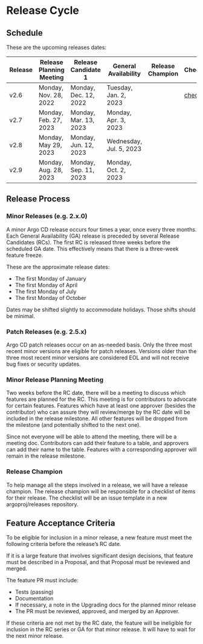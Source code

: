 # Release Cycle

## Schedule

These are the upcoming releases dates:

| Release | Release Planning Meeting | Release Candidate 1   | General Availability    | Release Champion | Checklist                                                 |
|---------|--------------------------|-----------------------|-------------------------|------------------|-----------------------------------------------------------|
| v2.6    | Monday, Nov. 28, 2022    | Monday, Dec. 12, 2022 | Tuesday, Jan. 2, 2023   |                  | [checklist](https:/github.com/argoproj/releases/issues/1) |
| v2.7    | Monday, Feb. 27, 2023    | Monday, Mar. 13, 2023 | Monday, Apr. 3, 2023    |
| v2.8    | Monday, May 29, 2023     | Monday, Jun. 12, 2023 | Wednesday, Jul. 5, 2023 |
| v2.9    | Monday, Aug. 28, 2023    | Monday, Sep. 11, 2023 | Monday, Oct. 2, 2023    |

## Release Process

### Minor Releases (e.g. 2.x.0)

A minor Argo CD release occurs four times a year, once every three months. Each General Availability (GA) release is 
preceded by several Release Candidates (RCs). The first RC is released three weeks before the scheduled GA date. This 
effectively means that there is a three-week feature freeze.

These are the approximate release dates:

* The first Monday of January
* The first Monday of April
* The first Monday of July
* The first Monday of October

Dates may be shifted slightly to accommodate holidays. Those shifts should be minimal.

### Patch Releases (e.g. 2.5.x)

Argo CD patch releases occur on an as-needed basis. Only the three most recent minor versions are eligible for patch
releases. Versions older than the three most recent minor versions are considered EOL and will not receive bug fixes or
security updates.

### Minor Release Planning Meeting

Two weeks before the RC date, there will be a meeting to discuss which features are planned for the RC. This meeting is
for contributors to advocate for certain features. Features which have at least one approver (besides the contributor) 
who can assure they will review/merge by the RC date will be included in the release milestone. All other features will
be dropped from the milestone (and potentially shifted to the next one).

Since not everyone will be able to attend the meeting, there will be a meeting doc. Contributors can add their feature
to a table, and approvers can add their name to the table. Features with a corresponding approver will remain in the 
release milestone.

### Release Champion

To help manage all the steps involved in a release, we will have a release champion. The release champion will be
responsible for a checklist of items for their release. The checklist will be an issue template in a new 
argoproj/releases repository.



## Feature Acceptance Criteria

To be eligible for inclusion in a minor release, a new feature must meet the following criteria before the release’s RC 
date.

If it is a large feature that involves significant design decisions, that feature must be described in a Proposal, and 
that Proposal must be reviewed and merged.

The feature PR must include:

* Tests (passing)
* Documentation
* If necessary, a note in the Upgrading docs for the planned minor release
* The PR must be reviewed, approved, and merged by an Approver.

If these criteria are not met by the RC date, the feature will be ineligible for inclusion in the RC series or GA for 
that minor release. It will have to wait for the next minor release.
